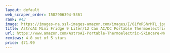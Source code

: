 ```yaml
---
layout: default 
﻿web_scraper_order: 1582906394-5361
rank: #43
image: https://images-na.ssl-images-amazon.com/images/I/61foRShrMTL.jpg
title: AstroAI Mini Fridge 9 Liter/12 Can AC/DC Portable Thermoelectric Cooler and Warmer for Skincare,…
url: https://www.amazon.com/AstroAI-Portable-Thermoelectric-Skincare-Medications/dp/B0811NJYYV/ref=zg_mw_automotive_43?_encoding=UTF8&psc=1&refRID=XNZNW5DZK47AV25RF7A7
reviews: 4.8 out of 5 stars
price: $71.99 
---
```

